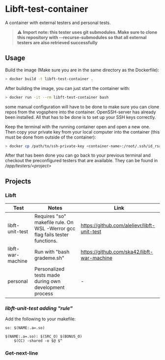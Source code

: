 # Libft-test-container

A container with external testers and personal tests.
> :warning: **Import note: this tester uses git submodules. Make sure to clone this repository with --recurse-submodules so that all external testers are also retrieved successfully**

## Usage
Build the image (Make sure you are in the same directory as the Dockerfile):
```bash
> docker build -t libft-test-container .
```

After building the image, you can just start the container with:
```bash
> docker run -it --rm libft-test-container bash
```
some manual configuration will have to be done to make sure
you can clone repos from the vogsphere into the container. OpenSSH-server has already been
installed. All that has to be done is to set up your SSH keys correctly. 

Keep the terminal with the running container open and open a new one.
Then copy your private key from your local computer into the container (this must be done from outside of the container):
```bash
> docker cp /path/to/ssh-private-key <container-name>:/root/.ssh/id_rsa
```

After that has been done you can go back to your previous terminal and checkout the preconfigured
testers that are available. They can be found in */app/testers/\<project>*

## Projects

### **Libft**
| Test              | Notes                                                                       | Link                                        |
|-------------------|-----------------------------------------------------------------------------|---------------------------------------------|
| libft-unit-test   | Requires "so" makefile rule. On WSL -Werror gcc flag fails tester functions. | https://github.com/alelievr/libft-unit-test |
| libft-war-machine | Run with "bash grademe.sh"                                                  | https://github.com/ska42/libft-war-machine  |
| personal          | Personalized tests made during own development process                      | -                                           |

### *libft-unit-test adding "rule"*
Add the following to your makefile:
```
so: $(NAME:.a=.so)

$(NAME:.a=.so): $(SRC_O) $(BONUS_O)
	$(CC) -shared -o $@ $^
```

### **Get-next-line**
